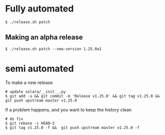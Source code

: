 
# Fully automated

    $ ./release.sh patch


## Making an alpha release


    $ ./release.sh patch --new-version 1.25.0a1


# semi automated
To make a new release
```
# update solara/__init__.py
$ git add -u && git commit -m 'Release v1.25.0' && git tag v1.25.0 && git push upstream master v1.25.0
```


If a problem happens, and you want to keep the history clean
```
# do fix
$ git rebase -i HEAD~3
$ git tag v1.25.0 -f &&  git push upstream master v1.25.0 -f
```
